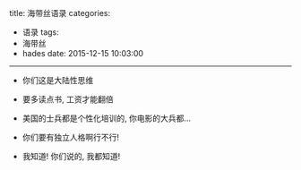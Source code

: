 title: 海带丝语录
categories:
  - 语录
tags:
  - 海带丝
  - hades
date: 2015-12-15 10:03:00
---

- 你们这是大陆性思维

- 要多读点书, 工资才能翻倍

- 美国的士兵都是个性化培训的, 你电影的大兵都...

- 你们要有独立人格啊行不行!

- 我知道! 你们说的, 我都知道!
